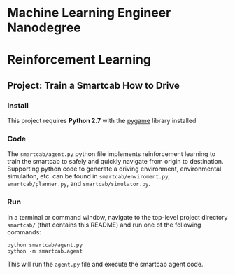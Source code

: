 # Machine Learning Engineer Nanodegree
# Reinforcement Learning
## Project: Train a Smartcab How to Drive

### Install

This project requires **Python 2.7** with the [pygame](https://www.pygame.org/wiki/GettingStarted
) library installed

### Code

The `smartcab/agent.py` python file implements reinforcement learning to train the smartcab to safely and quickly navigate from origin to destination. Supporting python code to generate a driving environment, environmental simulaiton, etc. can be found in `smartcab/enviroment.py`, `smartcab/planner.py`, and `smartcab/simulator.py`.

### Run

In a terminal or command window, navigate to the top-level project directory `smartcab/` (that contains this README) and run one of the following commands:

```python smartcab/agent.py```  
```python -m smartcab.agent```

This will run the `agent.py` file and execute the smartcab agent code.
